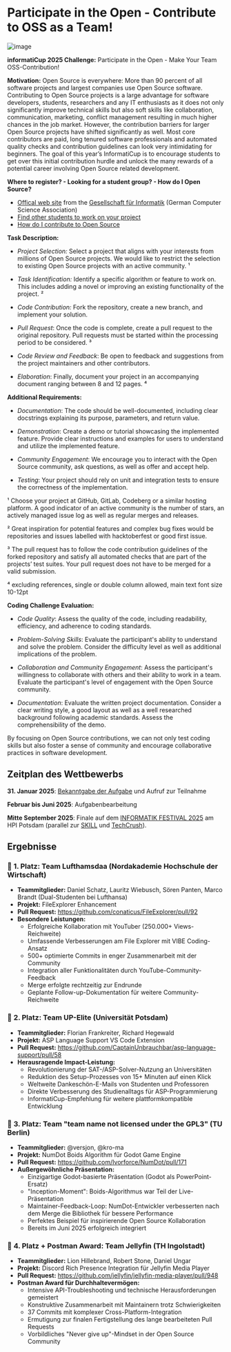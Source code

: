 # Participate in the Open - Contribute to OSS as a Team!

![image](https://github.com/user-attachments/assets/4cf08571-841a-4749-b62c-96974c0571e8)

**informatiCup 2025 Challenge:** Participate in the Open \- Make Your Team OSS-Contribution\!


**Motivation:** Open Source is everywhere: More than 90 percent of all software projects and largest companies use Open Source software. Contributing to Open Source projects is a large advantage for software developers, students, researchers and any IT enthusiasts as it does not only significantly improve technical skills but also soft skills like collaboration, communication, marketing, conflict management resulting in much higher chances in the job market. However, the contribution barriers for larger Open Source projects have shifted significantly as well. Most core contributors are paid, long tenured software professionals and automated quality checks and contribution guidelines can look very intimidating for beginners. The goal of this year’s InformatiCup is to encourage students to get over this initial contribution hurdle and unlock the many rewards of a potential career involving Open Source related development.

**Where to register? - Looking for a student group? - How do I Open Source?**

* [Offical web site](https://informaticup.gi.de/die-aufgabe) from the [Gesellschaft für Informatik](https://gi.de) (German Computer Science Association)
* [Find other students to work on your project](https://github.com/informatiCup/informatiCup2025/issues)
* [How do I contribute to Open Source](https://opensource.guide/)

**Task Description:**

* *Project Selection:* Select a project that aligns with your interests from millions of Open Source projects. We would like to restrict the selection to existing Open Source projects with an active community. ¹

* *Task Identification:* Identify a specific algorithm or feature to work on. This includes adding a novel or improving an existing functionality of the project. ²

* *Code Contribution:* Fork the repository, create a new branch, and implement your solution.

* *Pull Request*: Once the code is complete, create a pull request to the original repository. Pull requests must be started within the processing period to be considered. ³

* *Code Review and Feedback*: Be open to feedback and suggestions from the project maintainers and other contributors.

* *Elaboration*: Finally, document your project in an accompanying document ranging between 8 and 12 pages. ⁴

**Additional Requirements:**

* *Documentation*: The code should be well-documented, including clear docstrings explaining its purpose, parameters, and return value.

* *Demonstration*: Create a demo or tutorial showcasing the implemented feature. Provide clear instructions and examples for users to understand and utilize the implemented feature.

* *Community Engagement*: We encourage you to interact with the Open Source community, ask questions, as well as offer and accept help.

* *Testing*: Your project should rely on unit and integration tests to ensure the correctness of the implementation.

¹ Choose your project at GitHub, GitLab, Codeberg or a similar hosting platform. A good indicator of an active community is the number of stars, an actively managed issue log as well as regular merges and releases.

² Great inspiration for potential features and complex bug fixes would be repositories and issues labelled with hacktoberfest or good first issue.

³ The pull request has to follow the code contribution guidelines of the forked repository and satisfy all automated checks that are part of the projects’ test suites. Your pull request does not have to be merged for a valid submission.

⁴ excluding references, single or double column allowed, main text font size 10-12pt

**Coding Challenge Evaluation:**

* *Code Quality*: Assess the quality of the code, including readability, efficiency, and adherence to coding standards.

* *Problem-Solving Skills*: Evaluate the participant's ability to understand and solve the problem. Consider the difficulty level as well as additional implications of the problem.

* *Collaboration and Community Engagement*: Assess the participant's willingness to collaborate with others and their ability to work in a team. Evaluate the participant's level of engagement with the Open Source community.

* *Documentation*: Evaluate the written project documentation. Consider a clear writing style, a good layout as well as a well researched background following academic standards. Assess the comprehensibility of the demo.

By focusing on Open Source contributions, we can not only test coding skills but also foster a sense of community and encourage collaborative practices in software development.

## Zeitplan des Wettbewerbs

**31\. Januar 2025**: [Bekanntgabe der Aufgabe](https://informaticup.gi.de/) und Aufruf zur Teilnahme

**Februar bis Juni 2025**: Aufgabenbearbeitung

**Mitte September 2025**: Finale auf dem [INFORMATIK FESTIVAL 2025](https://informatik2025.gi.de/) am HPI Potsdam (parallel zur [SKILL](https://skill.gi.de/) und [TechCrush](https://techcrush.org/)).

## Ergebnisse

### 🥇 **1. Platz: Team Lufthamsdaa (Nordakademie Hochschule der Wirtschaft)**
- **Teammitglieder:** Daniel Schatz, Lauritz Wiebusch, Sören Panten, Marco Brandt (Dual-Studenten bei Lufthansa)
- **Projekt:** FileExplorer Enhancement
- **Pull Request:** https://github.com/conaticus/FileExplorer/pull/92
- **Besondere Leistungen:**
  - Erfolgreiche Kollaboration mit YouTuber (250.000+ Views-Reichweite)
  - Umfassende Verbesserungen am File Explorer mit VIBE Coding-Ansatz
  - 500+ optimierte Commits in enger Zusammenarbeit mit der Community
  - Integration aller Funktionalitäten durch YouTube-Community-Feedback
  - Merge erfolgte rechtzeitig zur Endrunde
  - Geplante Follow-up-Dokumentation für weitere Community-Reichweite

### 🥈 **2. Platz: Team UP-Elite (Universität Potsdam)**
- **Teammitglieder:** Florian Frankreiter, Richard Hegewald
- **Projekt:** ASP Language Support VS Code Extension
- **Pull Request:** https://github.com/CaptainUnbrauchbar/asp-language-support/pull/58
- **Herausragende Impact-Leistung:**
  - Revolutionierung der SAT-/ASP-Solver-Nutzung an Universitäten
  - Reduktion des Setup-Prozesses von 15+ Minuten auf einen Klick
  - Weltweite Dankeschön-E-Mails von Studenten und Professoren
  - Direkte Verbesserung des Studienalltags für ASP-Programmierung
  - InformatiCup-Empfehlung für weitere plattformkompatible Entwicklung

### 🥉 **3. Platz: Team "team name not licensed under the GPL3" (TU Berlin)**
- **Teammitglieder:** @versjon, @kro-ma
- **Projekt:** NumDot Boids Algorithm für Godot Game Engine
- **Pull Request:** https://github.com/Ivorforce/NumDot/pull/171
- **Außergewöhnliche Präsentation:**
  - Einzigartige Godot-basierte Präsentation (Godot als PowerPoint-Ersatz)
  - "Inception-Moment": Boids-Algorithmus war Teil der Live-Präsentation
  - Maintainer-Feedback-Loop: NumDot-Entwickler verbesserten nach dem Merge die Bibliothek für bessere Performance
  - Perfektes Beispiel für inspirierende Open Source Kollaboration
  - Bereits im Juni 2025 erfolgreich integriert

### 🎯 **4. Platz + Postman Award: Team Jellyfin (TH Ingolstadt)**
- **Teammitglieder:** Lion Hillebrand, Robert Stone, Daniel Ungar
- **Projekt:** Discord Rich Presence Integration für Jellyfin Media Player
- **Pull Request:** https://github.com/jellyfin/jellyfin-media-player/pull/948
- **Postman Award für Durchhaltevermögen:**
  - Intensive API-Troubleshooting und technische Herausforderungen gemeistert
  - Konstruktive Zusammenarbeit mit Maintainern trotz Schwierigkeiten
  - 37 Commits mit komplexer Cross-Platform-Integration
  - Ermutigung zur finalen Fertigstellung des lange bearbeiteten Pull Requests
  - Vorbildliches "Never give up"-Mindset in der Open Source Community

